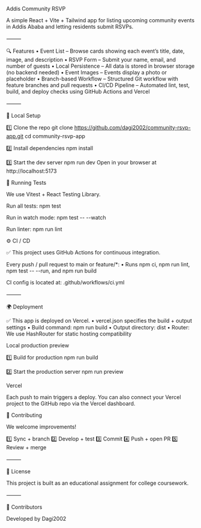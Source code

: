 Addis Community RSVP

A simple React + Vite + Tailwind app for listing upcoming community events in Addis Ababa and letting residents submit RSVPs.

⸻

🔍 Features
	•	Event List – Browse cards showing each event’s title, date, image, and description
	•	RSVP Form – Submit your name, email, and number of guests
	•	Local Persistence – All data is stored in browser storage (no backend needed)
	•	Event Images – Events display a photo or placeholder
	•	Branch-based Workflow – Structured Git workflow with feature branches and pull requests
	•	CI/CD Pipeline – Automated lint, test, build, and deploy checks using GitHub Actions and Vercel

⸻

🚀 Local Setup

1️⃣ Clone the repo
git clone https://github.com/dagi2002/community-rsvp-app.git
cd community-rsvp-app

2️⃣ Install dependencies
npm install

3️⃣ Start the dev server
npm run dev
Open in your browser at http://localhost:5173

🧪 Running Tests

We use Vitest + React Testing Library.

Run all tests:
npm test

Run in watch mode:
npm test -- --watch

Run linter:
npm run lint


⚙️ CI / CD

✅ This project uses GitHub Actions for continuous integration.

Every push / pull request to main or feature/*:
	•	Runs npm ci, npm run lint, npm test -- --run, and npm run build

CI config is located at:
.github/workflows/ci.yml

⸻

🌍 Deployment

✅ This app is deployed on Vercel.
	•	vercel.json specifies the build + output settings
	•	Build command: npm run build
	•	Output directory: dist
	•	Router: We use HashRouter for static hosting compatibility

Local production preview

1️⃣ Build for production
npm run build

2️⃣ Start the production server
npm run preview

Vercel

Each push to main triggers a deploy.
You can also connect your Vercel project to the GitHub repo via the Vercel dashboard.

🤝 Contributing

We welcome improvements!

1️⃣ Sync + branch
2️⃣ Develop + test
3️⃣ Commit
4️⃣ Push + open PR
5️⃣ Review + merge

⸻

🔑 License

This project is built as an educational assignment for college coursework.

⸻

👥 Contributors

Developed by Dagi2002